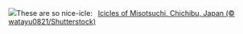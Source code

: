 ![](https://www.bing.com/th?id=OHR.Misotsuchi2025_EN-US8130053956_UHD.jpg&w=1000)These are so nice-icle:&nbsp;&ensp;[Icicles of Misotsuchi, Chichibu, Japan (© watayu0821/Shutterstock)](https://www.bing.com/th?id=OHR.Misotsuchi2025_EN-US8130053956_UHD.jpg)
<br><br/>
